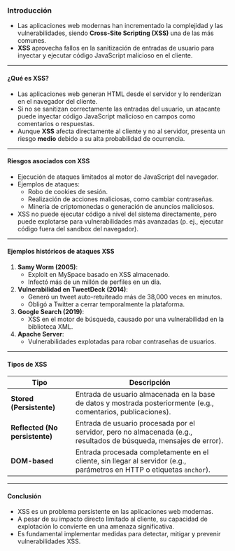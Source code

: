 

### **Introducción**

- Las aplicaciones web modernas han incrementado la complejidad y las vulnerabilidades, siendo **Cross-Site Scripting (XSS)** una de las más comunes.
- **XSS** aprovecha fallos en la sanitización de entradas de usuario para inyectar y ejecutar código JavaScript malicioso en el cliente.

---

#### **¿Qué es XSS?**

- Las aplicaciones web generan HTML desde el servidor y lo renderizan en el navegador del cliente.
- Si no se sanitizan correctamente las entradas del usuario, un atacante puede inyectar código JavaScript malicioso en campos como comentarios o respuestas.
- Aunque **XSS** afecta directamente al cliente y no al servidor, presenta un riesgo **medio** debido a su alta probabilidad de ocurrencia.

---

#### **Riesgos asociados con XSS**

- Ejecución de ataques limitados al motor de JavaScript del navegador.
- Ejemplos de ataques:
    - Robo de cookies de sesión.
    - Realización de acciones maliciosas, como cambiar contraseñas.
    - Minería de criptomonedas o generación de anuncios maliciosos.
- XSS no puede ejecutar código a nivel del sistema directamente, pero puede explotarse para vulnerabilidades más avanzadas (p. ej., ejecutar código fuera del sandbox del navegador).

---

#### **Ejemplos históricos de ataques XSS**

1. **Samy Worm (2005)**:
    - Exploit en MySpace basado en XSS almacenado.
    - Infectó más de un millón de perfiles en un día.
2. **Vulnerabilidad en TweetDeck (2014)**:
    - Generó un tweet auto-retuiteado más de 38,000 veces en minutos.
    - Obligó a Twitter a cerrar temporalmente la plataforma.
3. **Google Search (2019)**:
    - XSS en el motor de búsqueda, causado por una vulnerabilidad en la biblioteca XML.
4. **Apache Server**:
    - Vulnerabilidades explotadas para robar contraseñas de usuarios.

---

#### **Tipos de XSS**

|**Tipo**|**Descripción**|
|---|---|
|**Stored (Persistente)**|Entrada de usuario almacenada en la base de datos y mostrada posteriormente (e.g., comentarios, publicaciones).|
|**Reflected (No persistente)**|Entrada de usuario procesada por el servidor, pero no almacenada (e.g., resultados de búsqueda, mensajes de error).|
|**DOM-based**|Entrada procesada completamente en el cliente, sin llegar al servidor (e.g., parámetros en HTTP o etiquetas `anchor`).|

---

#### **Conclusión**

- XSS es un problema persistente en las aplicaciones web modernas.
- A pesar de su impacto directo limitado al cliente, su capacidad de explotación lo convierte en una amenaza significativa.
- Es fundamental implementar medidas para detectar, mitigar y prevenir vulnerabilidades XSS.

